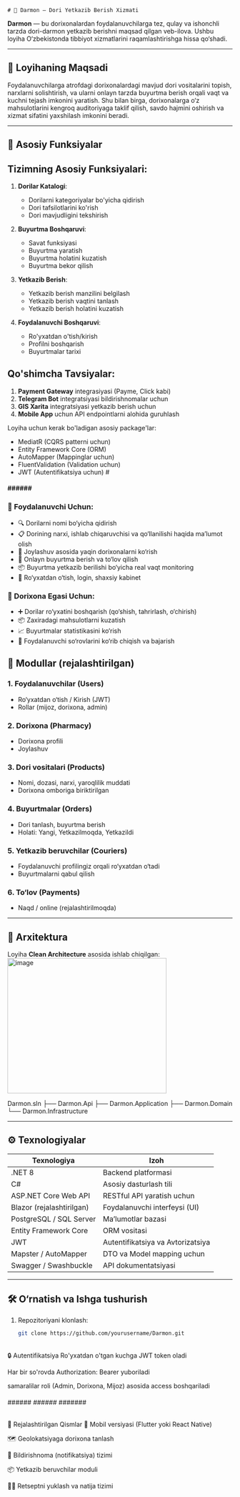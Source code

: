     # 🌿 Darmon – Dori Yetkazib Berish Xizmati
 
**Darmon** — bu dorixonalardan foydalanuvchilarga tez, qulay va ishonchli tarzda dori-darmon yetkazib berishni maqsad qilgan veb-ilova. Ushbu loyiha O‘zbekistonda tibbiyot xizmatlarini raqamlashtirishga hissa qo‘shadi.

---

## 📌 Loyihaning Maqsadi

Foydalanuvchilarga atrofdagi dorixonalardagi mavjud dori vositalarini topish, narxlarni solishtirish, va ularni onlayn tarzda buyurtma berish orqali vaqt va kuchni tejash imkonini yaratish. Shu bilan birga, dorixonalarga o‘z mahsulotlarini kengroq auditoriyaga taklif qilish, savdo hajmini oshirish va xizmat sifatini yaxshilash imkonini beradi.

---

## 🚀 Asosiy Funksiyalar
## Tizimning Asosiy Funksiyalari:

1. **Dorilar Katalogi**:
   - Dorilarni kategoriyalar bo'yicha qidirish
   - Dori tafsilotlarini ko'rish
   - Dori mavjudligini tekshirish

2. **Buyurtma Boshqaruvi**:
   - Savat funksiyasi
   - Buyurtma yaratish
   - Buyurtma holatini kuzatish
   - Buyurtma bekor qilish

3. **Yetkazib Berish**:
   - Yetkazib berish manzilini belgilash
   - Yetkazib berish vaqtini tanlash
   - Yetkazib berish holatini kuzatish

4. **Foydalanuvchi Boshqaruvi**:
   - Ro'yxatdan o'tish/kirish
   - Profilni boshqarish
   - Buyurtmalar tarixi

## Qo'shimcha Tavsiyalar:

1. **Payment Gateway** integrasiyasi (Payme, Click kabi)
2. **Telegram Bot** integratsiyasi bildirishnomalar uchun
3. **GIS Xarita** integratsiyasi yetkazib berish uchun
4. **Mobile App** uchun API endpointlarni alohida guruhlash

Loyiha uchun kerak bo'ladigan asosiy package'lar:
- MediatR (CQRS patterni uchun)
- Entity Framework Core (ORM)
- AutoMapper (Mappinglar uchun)
- FluentValidation (Validation uchun)
- JWT (Autentifikatsiya uchun)
                                                                                              #
#### ###### ###################################################################################
### 👤 Foydalanuvchi Uchun:
- 🔍 Dorilarni nomi bo‘yicha qidirish
- 📋 Dorining narxi, ishlab chiqaruvchisi va qo‘llanilishi haqida ma’lumot olish
- 📍 Joylashuv asosida yaqin dorixonalarni ko‘rish
- 🛒 Onlayn buyurtma berish va to‘lov qilish
- 📦 Buyurtma yetkazib berilishi bo‘yicha real vaqt monitoring
- 🔐 Ro‘yxatdan o‘tish, login, shaxsiy kabinet

### 🏪 Dorixona Egasi Uchun:
- ➕ Dorilar ro‘yxatini boshqarish (qo‘shish, tahrirlash, o‘chirish)
- 📦 Zaxiradagi mahsulotlarni kuzatish
- 📈 Buyurtmalar statistikasini ko‘rish
- 🧾 Foydalanuvchi so‘rovlarini ko‘rib chiqish va bajarish


## 🧩 Modullar (rejalashtirilgan)

### 1. Foydalanuvchilar (Users)
- Ro‘yxatdan o‘tish / Kirish (JWT)
- Rollar (mijoz, dorixona, admin)

### 2. Dorixona (Pharmacy)
- Dorixona profili
- Joylashuv

### 3. Dori vositalari (Products)
- Nomi, dozasi, narxi, yaroqlilik muddati
- Dorixona omboriga biriktirilgan

### 4. Buyurtmalar (Orders)
- Dori tanlash, buyurtma berish
- Holati: Yangi, Yetkazilmoqda, Yetkazildi

### 5. Yetkazib beruvchilar (Couriers)
- Foydalanuvchi profilingiz orqali ro‘yxatdan o‘tadi
- Buyurtmalarni qabul qilish

### 6. To‘lov (Payments)
- Naqd / online (rejalashtirilmoqda)
---

## 🧱 Arxitektura

Loyiha **Clean Architecture** asosida ishlab chiqilgan:
<img width="356" height="303" alt="image" src="https://github.com/user-attachments/assets/aaf8377c-2baa-4d75-8bfd-6695d9982ed1" />




Darmon.sln
 ├── Darmon.Api
 ├── Darmon.Application
 ├── Darmon.Domain
 └── Darmon.Infrastructure


---

## ⚙️ Texnologiyalar

| Texnologiya       | Izoh                                 |
|-------------------|---------------------------------------|
| .NET 8            | Backend platformasi                   |
| C#                | Asosiy dasturlash tili                |
| ASP.NET Core Web API | RESTful API yaratish uchun         |
| Blazor (rejalashtirilgan) | Foydalanuvchi interfeysi (UI) |
| PostgreSQL / SQL Server | Ma’lumotlar bazasi              |
| Entity Framework Core | ORM vositasi                      |
| JWT               | Autentifikatsiya va Avtorizatsiya     |
| Mapster / AutoMapper | DTO va Model mapping uchun         |
| Swagger / Swashbuckle | API dokumentatsiyasi             |

---

## 🛠 O‘rnatish va Ishga tushurish

1. Repozitoriyani klonlash:
   ```bash
   git clone https://github.com/yourusername/Darmon.git

   
######

🔒 Autentifikatsiya
Ro'yxatdan o'tgan kuchga JWT token oladi

Har bir so'rovda Authorization: Bearer <token>yuboriladi

samaralilar roli (Admin, Dorixona, Mijoz) asosida access boshqariladi

######  ###### ###### #######  #####

📌 Rejalashtirilgan Qismlar
 📱 Mobil versiyasi (Flutter yoki React Native)

 🗺 Geolokatsiyaga dorixona tanlash

 🔔 Bildirishnoma (notifikatsiya) tizimi

 📦 Yetkazib beruvchilar moduli

 👨‍⚕️ Retseptni yuklash va natija tizimi


